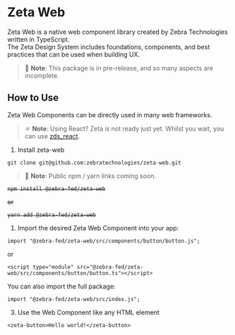 <h1 class='sbdocs-title'>Zeta Web</h1>

Zeta Web is a native web component library created by Zebra Technologies written in TypeScript.  
The Zeta Design System includes foundations, components, and best practices that can be used when building UX.

> 🚧 **Note**: This package is in pre-release, and so many aspects are incomplete.

## How to Use

Zeta Web Components can be directly used in many web frameworks.

> ⚛️ **Note**: Using React? Zeta is not ready just yet. Whilst you wait, you can use [zds_react](https://www.npmjs.com/package/@zebra-fed/zds-react).

1. Install zeta-web

```
git clone git@github.com:zebratechnologies/zeta-web.git
```

> 🚧 **Note**: Public npm / yarn links coming soon.

<s>

```
npm install @zebra-fed/zeta-web
```

or

```
yarn add @zebra-fed/zeta-web
```

</s>

1. Import the desired Zeta Web Component into your app:

```
import "@zebra-fed/zeta-web/src/components/button/button.js";
```

or

```
<script type="module" src="@zebra-fed/zeta-web/src/components/button/button.ts"></script>
```

You can also import the full package:

```
import "@zebra-fed/zeta-web/src/index.js";
```

3. Use the Web Component like any HTML element

```
<zeta-button>Hello world!</zeta-button>
```
